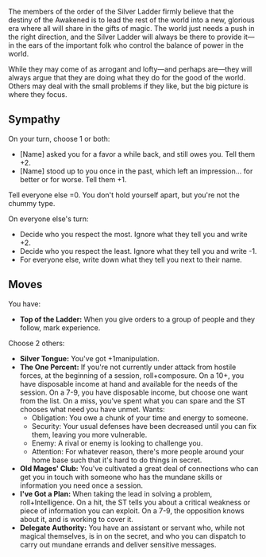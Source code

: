 The members of the order of the Silver Ladder firmly believe that the destiny of the Awakened is to lead the rest of the world into a new, glorious era where all will share in the gifts of magic. The world just needs a push in the right direction, and the Silver Ladder will always be there to provide it—in the ears of the important folk who control the balance of power in the world.

While they may come of as arrogant and lofty—and perhaps are—they will always argue that they are doing what they do for the good of the world. Others may deal with the small problems if they like, but the big picture is where they focus.

## Sympathy

On your turn, choose 1 or both:

* [Name] asked you for a favor a while back, and still owes you. Tell them +2.
* [Name] stood up to you once in the past, which left an impression... for better or for worse. Tell them +1.

Tell everyone else =0. You don't hold yourself apart, but you're not the chummy type.

On everyone else's turn:

* Decide who you respect the most. Ignore what they tell you and write +2.
* Decide who you respect the least. Ignore what they tell you and write -1.
* For everyone else, write down what they tell you next to their name.

## Moves

You have:

* **Top of the Ladder:** When you give orders to a group of people and they follow, mark experience.

Choose 2 others:

* **Silver Tongue:** You've got +1manipulation.
* **The One Percent:** If you're not currently under attack from hostile forces, at the beginning of a session, roll+composure. On a 10+, you have disposable income at hand and available for the needs of the session. On a 7-9, you have disposable income, but choose one want from the list. On a miss, you've spent what you can spare and the ST chooses what need you have unmet. Wants:
	* Obligation: You owe a chunk of your time and energy to someone.
	* Security: Your usual defenses have been decreased until you can fix them, leaving you more vulnerable.
	* Enemy: A rival or enemy is looking to challenge you.
	* Attention: For whatever reason, there's more people around your home base such that it's hard to do things in secret.
* **Old Mages' Club:** You've cultivated a great deal of connections who can get you in touch with someone who has the mundane skills or information you need once a session.
* **I've Got a Plan:** When taking the lead in solving a problem, roll+Intelligence. On a hit, the ST tells you about a critical weakness or piece of information you can exploit. On a 7-9, the opposition knows about it, and is working to cover it.
* **Delegate Authority:** You have an assistant or servant who, while not magical themselves, is in on the secret, and who you can dispatch to carry out mundane errands and deliver sensitive messages.